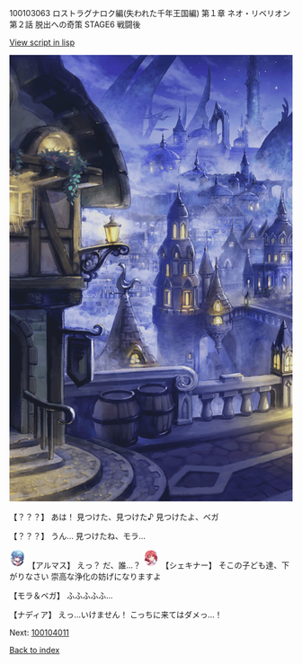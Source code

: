 100103063 ロストラグナロク編(失われた千年王国編) 第１章 ネオ・リベリオン 第２話 脱出への奇策 STAGE6 戦闘後

[View script in lisp](../scripts/100103063.txt)

![101_city_night1.png](../images/backgrounds/101_city_night1.png)

【？？？】
あは！
見つけた、見つけた♪
見つけたよ、ベガ

【？？？】
うん…
見つけたね、モラ…

<img src="../images/units/3103811.png" alt="3103811.png" height="34"/>
【アルマス】
えっ？
だ、誰…？

<img src="../images/units/3400711.png" alt="3400711.png" height="34"/>
【シェキナー】
そこの子ども達、下がりなさい
崇高な浄化の妨げになりますよ

【モラ＆ベガ】
ふふふふふ…

【ナディア】
えっ…いけません！
こっちに来てはダメっ…！


Next: [100104011](100104011.md)

[Back to index](index.md)
